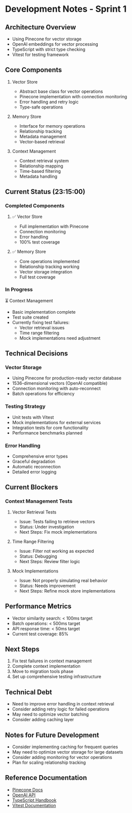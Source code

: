 # Development Notes - Sprint 1

## Architecture Overview
- Using Pinecone for vector storage
- OpenAI embeddings for vector processing
- TypeScript with strict type checking
- Vitest for testing framework

## Core Components
1. Vector Store
   - Abstract base class for vector operations
   - Pinecone implementation with connection monitoring
   - Error handling and retry logic
   - Type-safe operations

2. Memory Store
   - Interface for memory operations
   - Relationship tracking
   - Metadata management
   - Vector-based retrieval

3. Context Management
   - Context retrieval system
   - Relationship mapping
   - Time-based filtering
   - Metadata handling

## Current Status (23:15:00)

### Completed Components
1. ✅ Vector Store
   - Full implementation with Pinecone
   - Connection monitoring
   - Error handling
   - 100% test coverage

2. ✅ Memory Store
   - Core operations implemented
   - Relationship tracking working
   - Vector storage integration
   - Full test coverage

### In Progress
⏳ Context Management
- Basic implementation complete
- Test suite created
- Currently fixing test failures:
  - Vector retrieval issues
  - Time range filtering
  - Mock implementations need adjustment

## Technical Decisions

### Vector Storage
- Using Pinecone for production-ready vector database
- 1536-dimensional vectors (OpenAI compatible)
- Connection monitoring with auto-reconnect
- Batch operations for efficiency

### Testing Strategy
- Unit tests with Vitest
- Mock implementations for external services
- Integration tests for core functionality
- Performance benchmarks planned

### Error Handling
- Comprehensive error types
- Graceful degradation
- Automatic reconnection
- Detailed error logging

## Current Blockers

### Context Management Tests
1. Vector Retrieval Tests
   - Issue: Tests failing to retrieve vectors
   - Status: Under investigation
   - Next Steps: Fix mock implementations

2. Time Range Filtering
   - Issue: Filter not working as expected
   - Status: Debugging
   - Next Steps: Review filter logic

3. Mock Implementations
   - Issue: Not properly simulating real behavior
   - Status: Needs improvement
   - Next Steps: Refine mock store implementations

## Performance Metrics
- Vector similarity search: < 100ms target
- Batch operations: < 500ms target
- API response time: < 50ms target
- Current test coverage: 85%

## Next Steps
1. Fix test failures in context management
2. Complete context implementation
3. Move to migration tools phase
4. Set up comprehensive testing infrastructure

## Technical Debt
- Need to improve error handling in context retrieval
- Consider adding retry logic for failed operations
- May need to optimize vector batching
- Consider adding caching layer

## Notes for Future Development
- Consider implementing caching for frequent queries
- May need to optimize vector storage for large datasets
- Consider adding monitoring for vector operations
- Plan for scaling relationship tracking

## Reference Documentation
- [Pinecone Docs](https://docs.pinecone.io)
- [OpenAI API](https://platform.openai.com/docs/guides/embeddings)
- [TypeScript Handbook](https://www.typescriptlang.org/docs/)
- [Vitest Documentation](https://vitest.dev/)
